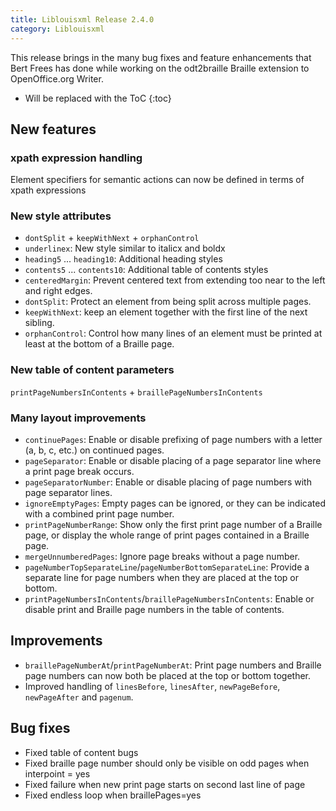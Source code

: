 ```yaml
---
title: Liblouisxml Release 2.4.0
category: Liblouisxml
---
```


This release brings in the many bug fixes and feature enhancements that Bert Frees has done while working on the odt2braille Braille extension to OpenOffice.org Writer.

* Will be replaced with the ToC
{:toc}

## New features

### xpath expression handling

Element specifiers for semantic actions can now be defined in terms of xpath expressions

### New style attributes

* `dontSplit` + `keepWithNext` + `orphanControl`
* `underlinex`: New style similar to italicx and boldx
* `heading5` ... `heading10`: Additional heading styles
* `contents5` ... `contents10`: Additional table of contents styles
* `centeredMargin`: Prevent centered text from extending too near to the left and right edges.
* `dontSplit`: Protect an element from being split across multiple pages.
* `keepWithNext`: keep an element together with the first line of the next sibling.
* `orphanControl`: Control how many lines of an element must be printed at least at the bottom of a Braille page. 

### New table of content parameters

`printPageNumbersInContents` + `braillePageNumbersInContents`

### Many layout improvements

* `continuePages`: Enable or disable prefixing of page numbers with a letter (a, b, c, etc.) on continued pages.
* `pageSeparator`: Enable or disable placing of a page separator line where a print page break occurs.
* `pageSeparatorNumber`: Enable or disable placing of page numbers with page separator lines.
* `ignoreEmptyPages`: Empty pages can be ignored, or they can be indicated with a combined print page number.
* `printPageNumberRange`: Show only the first print page number of a Braille page, or display the whole range of print pages contained in a Braille page.
* `mergeUnnumberedPages`: Ignore page breaks without a page number.
* `pageNumberTopSeparateLine`/`pageNumberBottomSeparateLine`: Provide a separate line for page numbers when they are placed at the top or bottom.
* `printPageNumbersInContents`/`braillePageNumbersInContents`: Enable or disable print and Braille page numbers in the table of contents. 

## Improvements

* `braillePageNumberAt`/`printPageNumberAt`: Print page numbers and Braille page numbers can now both be placed at the top or bottom together.
* Improved handling of `linesBefore`, `linesAfter`, `newPageBefore`, `newPageAfter` and `pagenum`. 

## Bug fixes

* Fixed table of content bugs
* Fixed braille page number should only be visible on odd pages when interpoint = yes
* Fixed failure when new print page starts on second last line of page
* Fixed endless loop when braillePages=yes
